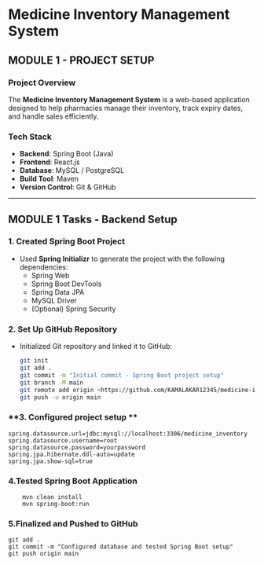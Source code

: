 # Medicine Inventory Management System  

## MODULE 1  - PROJECT SETUP

### **Project Overview**  
The **Medicine Inventory Management System** is a web-based application designed to help pharmacies manage their inventory, track expiry dates, and handle sales efficiently.  

### **Tech Stack**  
- **Backend**: Spring Boot (Java)  
- **Frontend**: React.js  
- **Database**: MySQL / PostgreSQL  
- **Build Tool**: Maven  
- **Version Control**: Git & GitHub  

---

## **MODULE 1 Tasks - Backend Setup**  

### **1. Created Spring Boot Project**  
- Used **Spring Initializr** to generate the project with the following dependencies:  
  - Spring Web  
  - Spring Boot DevTools  
  - Spring Data JPA  
  - MySQL Driver  
  - (Optional) Spring Security  

### **2. Set Up GitHub Repository**  
- Initialized Git repository and linked it to GitHub:  
  ```sh
  git init  
  git add .  
  git commit -m "Initial commit - Spring Boot project setup"  
  git branch -M main  
  git remote add origin <https://github.com/KAMALAKAR12345/medicine-inventory.git>  
  git push -u origin main  

### **3. Configured project setup **

    spring.datasource.url=jdbc:mysql://localhost:3306/medicine_inventory  
    spring.datasource.username=root  
    spring.datasource.password=yourpassword  
    spring.jpa.hibernate.ddl-auto=update  
    spring.jpa.show-sql=true  

### **4.Tested Spring Boot Application** 
        mvn clean install  
        mvn spring-boot:run  

### **5.Finalized and Pushed to GitHub**
    git add .  
    git commit -m "Configured database and tested Spring Boot setup"  
    git push origin main  

    
